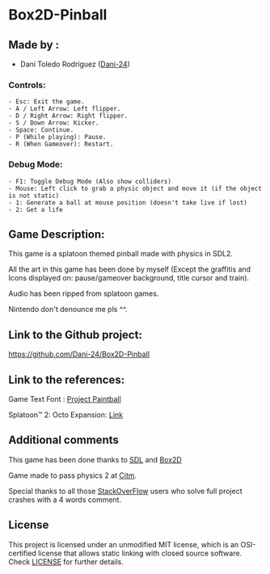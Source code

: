 # Box2D-Pinball

## Made by :

- Dani Toledo Rodríguez ([Dani-24](https://github.com/Dani-24))

### Controls:
  
    - Esc: Exit the game.
    - A / Left Arrow: Left flipper.
    - D / Right Arrow: Right flipper.
    - S / Down Arrow: Kicker.
    - Space: Continue.
    - P (While playing): Pause.
    - R (When Gameover): Restart.

### Debug Mode:

    - F1: Toggle Debug Mode (Also show colliders)
    - Mouse: Left click to grab a physic object and move it (if the object is not static)
    - 1: Generate a ball at mouse position (doesn't take live if lost)
    - 2: Get a life

## Game Description:

This game is a splatoon themed pinball made with physics in SDL2.

All the art in this game has been done by myself (Except the graffitis and Icons displayed on: pause/gameover background, title cursor and train). 

Audio has been ripped from splatoon games.


Nintendo don't denounce me pls ^^.


## Link to the Github project:
https://github.com/Dani-24/Box2D-Pinball


## Link to the references:
Game Text Font : [Project Paintball](http://fizzystack.web.fc2.com/paintball.html)

Splatoon™ 2: Octo Expansion: [Link](https://www.nintendo.com/games/detail/splatoon-2-switch/)

## Additional comments
This game has been done thanks to [SDL](https://www.libsdl.org/index.php) and [Box2D](https://box2d.org/)

Game made to pass physics 2 at [Citm](https://www.citm.upc.edu).

Special thanks to all those [StackOverFlow](stackoverflow.com) users who solve full project crashes with a 4 words comment.
  
## License
This project is licensed under an unmodified MIT license, which is an OSI-certified license that allows static linking with closed source software. Check [LICENSE](https://github.com/Dani-24/Box2D-Pinball/blob/main/LICENSE) for further     details.
